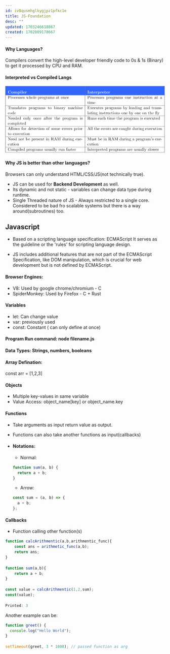 ```yaml
---
id: iv8qusmhglkygjpz1pfkc1e
title: JS-Foundation
desc: ""
updated: 1703246618867
created: 1702809178667
---
```


#### Why Languages?

Compilers convert the high-level developer friendly code to 0s & 1s (Binary) to get it processed by CPU and RAM.

#### Interpreted vs Compiled Langs

![Compiled vs Interpreted Languages](image-1.png)

#### Why JS is better than other languages?

Browsers can only understand HTML/CSS/JS(not technically true).

- JS can be used for **Backend Development** as well.
- Its dynamic and not static - variables can change data type during runtime.
- Single Threaded nature of JS - Always restricted to a single core. Considered to be bad fro scalable systems but there is a way around(subroutines) too.

## Javascript

- Based on a scripting language specification: ECMAScript It serves as the guideline or the 'rules' for scripting language design.

- JS includes additional features that are not part of the ECMAScript Specification, like DOM manipulation, which is crucial for web development but is not defined by ECMAScript.

#### Browser Engines:

- V8: Used by google chrome/chromium - C
- SpiderMonkey: Used by Firefox - C + Rust

#### Variables

- let: Can change value
- var: previously used
- const: Constant ( can only define at once)

#### Program Run command: node filename.js

#### Data Types: Strings, numbers, booleans

#### Array Defination:

const arr = [1,2,3]

#### Objects

- Multiple key-values in same variable
- Value Access: object_name[key] or object_name.key

#### Functions

- Take arguments as input return value as output.
- Functions can also take another functions as input(callbacks)

- #### Notations:
  - Normal:
  ```js
  function sum(a, b) {
    return a + b;
  }
  ```
  - Arrow:
  ```js
  const sum = (a, b) => {
    a + b;
  };
  ```

#### Callbacks

- Function calling other function(s)

```js
function calcArithmentic(a,b,arithmentic_func){
    const ans = arithmetic_func(a,b);
    return ans;
}

function sum(a,b){
    return a + b;
}

const value = calcArithmentic(1,2,sum);
const(value);

Printed: 3
```

Another example can be:

```js
function greet() {
  console.log("Hello World");
}

setTimeout(greet, 3 * 1000); // passed function as arg
```
